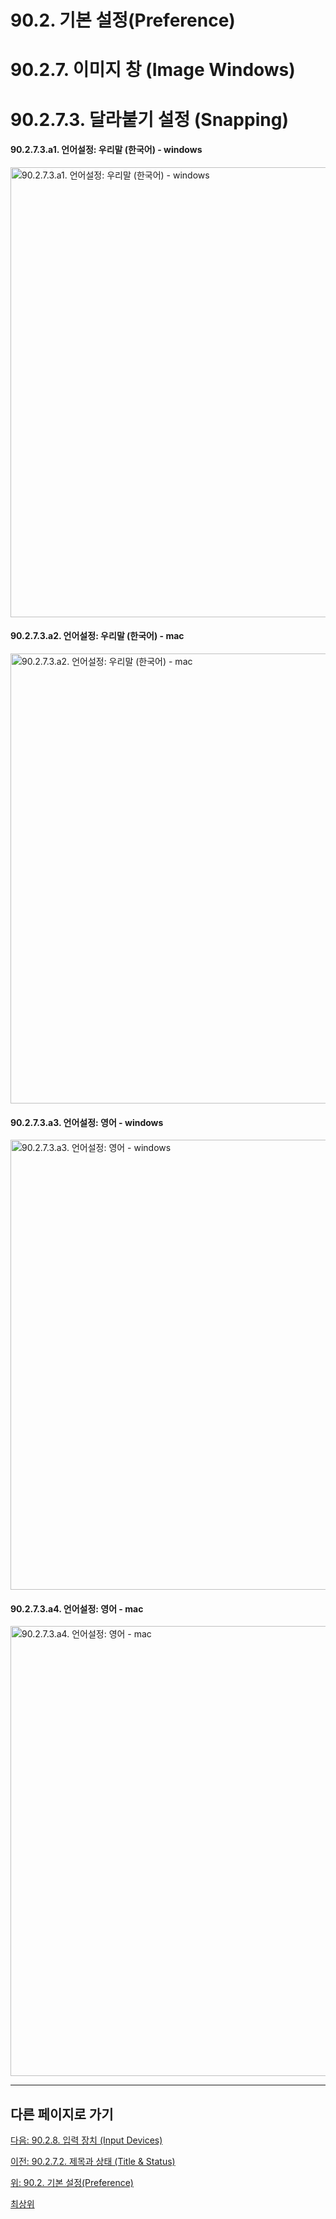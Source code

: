 # 90.2. 기본 설정(Preference)
# 90.2.7. 이미지 창 (Image Windows)
# 90.2.7.3. 달라붙기 설정 (Snapping)

#### 90.2.7.3.a1. 언어설정: 우리말 (한국어) - windows

<img width="720" alt="90.2.7.3.a1. 언어설정: 우리말 (한국어) - windows" environment="MacOS:Sonoma 14.2.1 GIMP 2.10.36" src="https://github.com/wonder13662/gimp/assets/15767104/243f9f64-c81a-4452-88d8-c3cb1d09365a">

#### 90.2.7.3.a2. 언어설정: 우리말 (한국어) - mac

<img width="720" alt="90.2.7.3.a2. 언어설정: 우리말 (한국어) - mac" environment="MacOS:Sonoma 14.2.1 GIMP 2.10.36" src="https://github.com/wonder13662/gimp/assets/15767104/065912ad-5f92-4e86-93f0-1bd7e62be7f3">

#### 90.2.7.3.a3. 언어설정: 영어 - windows

<img width="720" alt="90.2.7.3.a3. 언어설정: 영어 - windows" environment="MacOS:Sonoma 14.2.1 GIMP 2.10.36" src="https://github.com/wonder13662/gimp/assets/15767104/426217da-f8bd-4cbf-9f51-6983bfcf3a12">

#### 90.2.7.3.a4. 언어설정: 영어 - mac

<img width="720" alt="90.2.7.3.a4. 언어설정: 영어 - mac" environment="MacOS:Sonoma 14.2.1 GIMP 2.10.36" src="https://github.com/wonder13662/gimp/assets/15767104/76833b7c-e75f-4d31-986c-cd2bf7ef1c65">

***

## 다른 페이지로 가기

[다음: 90.2.8. 입력 장치 (Input Devices)](./90-02-08-input-device.md)

[이전: 90.2.7.2. 제목과 상태 (Title & Status)](./90-02-07-image-windowx-02-title-n-status.md)

[위: 90.2. 기본 설정(Preference)](./90-02-00-preference.md)

[최상위](./00-home.md)
